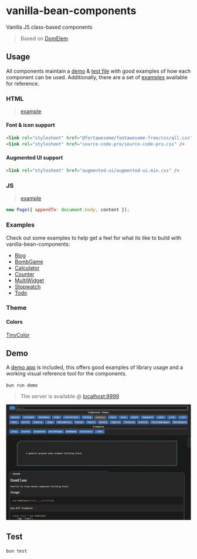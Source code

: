 # vanilla-bean-components

Vanilla JS class-based components

> Based on [DomElem](./DomElem/README.md)

## Usage

All components maintain a [demo](./components/Button/demo.js) & [test file](./components/Button/.test.js) with good examples of how each component can be used. Additionally, there are a set of [examples](./demo/examples) available for reference.

### HTML

> [example](./demo/index.html)

#### Font & icon support

```html
<link rel="stylesheet" href="@fortawesome/fontawesome-free/css/all.css" />
<link rel="stylesheet" href="source-code-pro/source-code-pro.css" />
```

#### Augmented UI support

```html
<link rel="stylesheet" href="augmented-ui/augmented-ui.min.css" />
```

### JS

> [example](./demo/index.js)

```javascript
new Page({ appendTo: document.body, content });
```

### Examples

Check out some examples to help get a feel for what its like to build with vanilla-bean-components:

- [Blog](./demo/examples/Blog.js)
- [BombGame](./demo/examples/BombGame.js)
- [Calculator](./demo/examples/Calculator.js)
- [Counter](./demo/examples/Counter.js)
- [MultiWidget](./demo/examples/MultiWidget.js)
- [Stopwatch](./demo/examples/Stopwatch.js)
- [Todo](./demo/examples/Todo.js)

### Theme

#### Colors

[TinyColor](https://github.com/scttcper/tinycolor)

## Demo

A [demo app](./demo) is included, this offers good examples of library usage and a working visual reference tool for the components.

`bun run demo`

> The server is available @ [localhost:9999](http://localhost:9999)

![demo](./img/demo.png)

## Test

`bun test`
